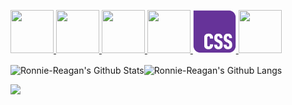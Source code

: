 <p>
<a href="https://en.wikipedia.org/wiki/C_(programming_language)">
    <img src="https://raw.githubusercontent.com/danielcranney/profileme-dev/refs/heads/main/public/icons/skills/c-colored.svg"  width="69" height="69"/>
</a>
<a href="https://isocpp.org/">
    <img src="https://raw.githubusercontent.com/danielcranney/profileme-dev/refs/heads/main/public/icons/skills/cplusplus-colored.svg"  width="69" height="69"/>
</a>
<a href="https://www.lua.org/">
    <img src="https://upload.wikimedia.org/wikipedia/commons/thumb/c/cf/Lua-Logo.svg/600px-Lua-Logo.svg.png?20169107024942"  width="69" height="69"/>
</a>
<a href="https://developer.mozilla.org/en-US/docs/Web/HTML">
    <img src="https://raw.githubusercontent.com/danielcranney/profileme-dev/refs/heads/main/public/icons/skills/html5-colored.svg"  width="69" height="69"/>
</a>
<a href="https://developer.mozilla.org/en-US/docs/Web/CSS">
    <img src="https://raw.githubusercontent.com/danielcranney/profileme-dev/refs/heads/main/public/icons/skills/css3-colored.svg"  width="69" height="69"/>
</a>
<a href="https://developer.mozilla.org/en-US/docs/Learn/Getting_started_with_the_web/JavaScript_basics">
    <img src="https://raw.githubusercontent.com/danielcranney/profileme-dev/refs/heads/main/public/icons/skills/javascript-colored.svg"  width="69" height="69"/>
</a>
</p>

<img align="center" style="padding:0" src="https://github-readme-stats-diced.vercel.app/api?username=Ronnie-Reagan&show_icons=true&count_private=true&include_all_commits=true&hide=contribs&hide_border=true&hide_title=true&hide_border=true&bg_color=0d1117&text_color=ffffff" alt="Ronnie-Reagan's Github Stats"><img align="center" style="padding:0" src="https://github-readme-stats-diced.vercel.app/api/top-langs/?username=Ronnie-Reagan&layout=compact&hide_border=true&hide_border=true&bg_color=0d1117&text_color=ffffff" alt="Ronnie-Reagan's Github Langs">

<img src="https://wakatime.com/share/@fbd0b047-cb01-4aaa-baca-6d862b608482/4b43a581-6428-4159-b054-ad043a2cdaa5.svg"/>

